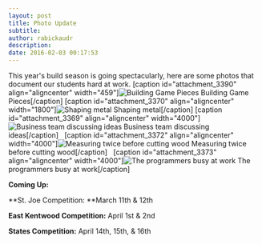 ```yaml
---
layout: post
title: Photo Update
subtitle:
author: rabickaudr
description:
date: 2016-02-03 00:17:53
---
```


This year's build season is going spectacularly, here are some photos that document our students hard at work. [caption id="attachment_3390" align="aligncenter" width="459"]![Building Game Pieces ](/wp-content/uploads/2016/02/Picture-2.jpg) Building Game Pieces[/caption] [caption id="attachment_3370" align="aligncenter" width="1800"]![Shaping metal](http://strykeforce.org/wp-content/uploads/2016/02/100_0604.jpg) Shaping metal[/caption] [caption id="attachment_3369" align="aligncenter" width="4000"]![Business team discussing ideas](http://strykeforce.org/wp-content/uploads/2016/02/100_0581.jpg) Business team discussing ideas[/caption]   [caption id="attachment_3372" align="aligncenter" width="4000"]![Measuring twice before cutting wood](http://strykeforce.org/wp-content/uploads/2016/02/100_0598.jpg) Measuring twice before cutting wood[/caption]   [caption id="attachment_3373" align="aligncenter" width="4000"]![The programmers busy at work](http://strykeforce.org/wp-content/uploads/2016/02/100_0640.jpg) The programmers busy at work[/caption]  

**Coming Up:**

**St. Joe Competition: **March 11th & 12th

**East Kentwood Competition:** April 1st & 2nd

**States Competition:** April 14th, 15th, & 16th
